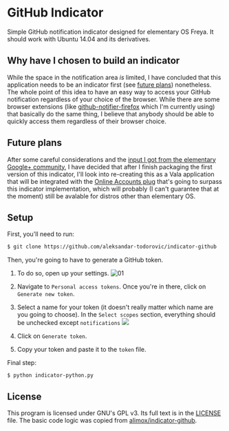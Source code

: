 # GitHub Indicator

Simple GitHub notification indicator designed for elementary OS Freya. It should work with Ubuntu 14.04 and its derivatives.

## Why have I chosen to build an indicator

While the space in the notification area _is_ limited, I have concluded that this application needs to be an indicator first (see [future plans](#future-plans)) nonetheless. The whole point of this idea to have an easy way to access your GitHub notification regardless of your choice of the browser. While there are some browser extensions (like [github-notifier-firefox](https://github.com/sindresorhus/github-notifier-firefox) which I'm currently using) that basically do the same thing, I believe that anybody should be able to quickly access them regardless of their browser choice.

## Future plans

After some careful considerations and the [input I got from the elementary Google+ community](https://plus.google.com/u/0/+AleksandarTodorovi%C4%87r3bl/posts/FffNxGYJ3aw), I have decided that after I finish packaging the first version of this indicator, I'll look into re-creating this as a Vala application that will be integrated with the [Online Accounts plug](https://launchpad.net/switchboard-plug-onlineaccounts) that's going to surpass this indicator implementation, which will probably (I can't guarantee that at the moment) still be avalable for distros other than elementary OS.

## Setup

First, you'll need to run:

```bash
$ git clone https://github.com/aleksandar-todorovic/indicator-github
```

Then, you're going to have to generate a GitHub token.

1. To do so, open up your settings.
![01](https://r3bl.me/apps/img/indicator-github/01.png)

2. Navigate to `Personal access tokens`. Once you're in there, click on `Generate new token`.

3. Select a name for your token (it doesn't really matter which name are you going to choose). In the `Select scopes` section, everything should be unchecked except `notifications`
![](https://r3bl.me/apps/img/indicator-github/02.png)

4. Click on `Generate token`.

5. Copy your token and paste it to the `token` file.

Final step:

    $ python indicator-python.py


## License

This program is licensed under GNU's GPL v3. Its full text is in the [LICENSE](/license.txt) file. The basic code logic was copied from [alimox/indicator-github](https://github.com/alim0x/indicator-github).

